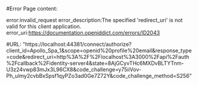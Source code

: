 #Error Page content:

error:invalid_request
error_description:The specified 'redirect_uri' is not valid for this client application.
error_uri:https://documentation.openiddict.com/errors/ID2043

#URL:
"https://localhost:44381/connect/authorize?client_id=Apollo_Spa_1&scope=openid%20profile%20email&response_type=code&redirect_uri=http%3A%2F%2Flocalhost%3A3000%2Fapi%2Fauth%2Fcallback%2Fidentity-server4&state=8AjGCyvTHc6MXDvBLTYTnm-U3z24vwp83mJx3L96CX8&code_challenge=y75iiVov-Ph_ulmy2cvbBxSpsf1qyPZo3ad0Ge7Z72Y&code_challenge_method=S256"
